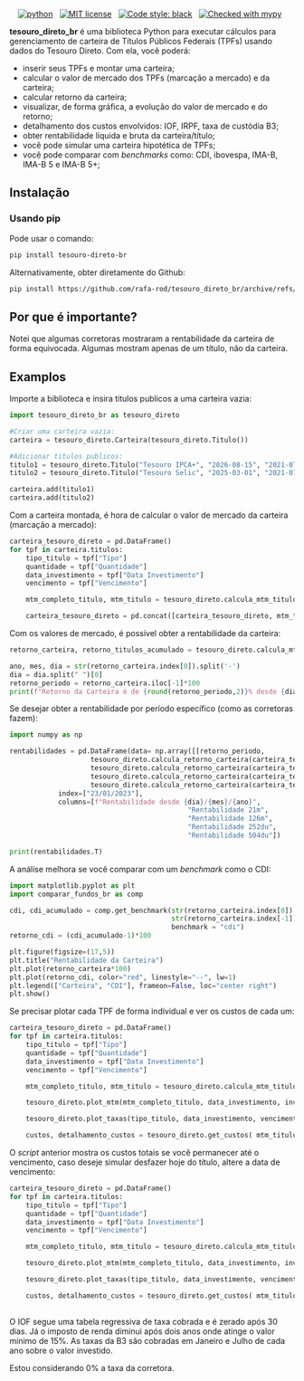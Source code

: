 <!-- buttons -->
<p align="center">
<a href="https://www.python.org/">
<img src="https://img.shields.io/badge/python-v3-brightgreen.svg"
alt="python"></a> &nbsp;
<a href="https://opensource.org/licenses/MIT">
<img src="https://img.shields.io/badge/license-MIT-brightgreen.svg"
alt="MIT license"></a> &nbsp;
<a href="https://github.com/psf/black">
<img src="https://img.shields.io/badge/code%20style-black-000000.svg"
alt="Code style: black"></a> &nbsp;
<a href="http://mypy-lang.org/">
<img src="http://www.mypy-lang.org/static/mypy_badge.svg"
alt="Checked with mypy"></a> &nbsp;
</p>

<!-- content -->

**tesouro_direto_br** é uma biblioteca Python para executar cálculos para gerenciamento de carteira de Títulos Públicos Federais (TPFs) usando dados do Tesouro Direto. Com ela, você poderá:

- inserir seus TPFs e montar uma carteira;
- calcular o valor de mercado dos TPFs (marcação a mercado) e da carteira;
- calcular retorno da carteira;
- visualizar, de forma gráfica, a evolução do valor de mercado e do retorno;
- detalhamento dos custos envolvidos: IOF, IRPF, taxa de custódia B3;
- obter rentabilidade líquida e bruta da carteira/título;
- você pode simular uma carteira hipotética de TPFs;
- você pode comparar com *benchmarks* como: CDI, ibovespa, IMA-B, IMA-B 5 e IMA-B 5+;

## Instalação

### Usando pip

Pode usar o comando:

```sh
pip install tesouro-direto-br
```

Alternativamente, obter diretamente do Github:

```sh
pip install https://github.com/rafa-rod/tesouro_direto_br/archive/refs/heads/main.zip
```

## Por que é importante?

Notei que algumas corretoras mostraram a rentabilidade da carteira de forma equivocada. Algumas mostram apenas de um título, não da carteira.

## Examplos

Importe a biblioteca e insira titulos publicos a uma carteira vazia:

```python
import tesouro_direto_br as tesouro_direto

#Criar uma carteira vazia:
carteira = tesouro_direto.Carteira(tesouro_direto.Titulo())

#Adicionar titulos publicos:
titulo1 = tesouro_direto.Titulo("Tesouro IPCA+", "2026-08-15", "2021-07-08", 33.65)
titulo2 = tesouro_direto.Titulo("Tesouro Selic", "2025-03-01", "2021-07-08", 50)

carteira.add(titulo1)
carteira.add(titulo2)
```

Com a carteira montada, é hora de calcular o valor de mercado da carteira (marcação a mercado):

```python
carteira_tesouro_direto = pd.DataFrame()
for tpf in carteira.titulos:
	tipo_titulo = tpf["Tipo"]
	quantidade = tpf["Quantidade"]
	data_investimento = tpf["Data Investimento"]
	vencimento = tpf["Vencimento"]

	mtm_completo_titulo, mtm_titulo = tesouro_direto.calcula_mtm_titulo(tipo_titulo, quantidade, data_investimento, vencimento)

	carteira_tesouro_direto = pd.concat([carteira_tesouro_direto, mtm_titulo], axis=1)
```

Com os valores de mercado, é possível obter a rentabilidade da carteira:

```python
retorno_carteira, retorno_titulos_acumulado = tesouro_direto.calcula_mtm_carteira(carteira_tesouro_direto)

ano, mes, dia = str(retorno_carteira.index[0]).split('-')
dia = dia.split(" ")[0]
retorno_periodo = retorno_carteira.iloc[-1]*100
print(f"Retorno da Carteira é de {round(retorno_periodo,2)}% desde {dia}/{mes}/{ano}")
```

Se desejar obter a rentabilidade por período específico (como as corretoras fazem):

```python
import numpy as np

rentabilidades = pd.DataFrame(data= np.array([[retorno_periodo,
                    tesouro_direto.calcula_retorno_carteira(carteira_tesouro_direto, periodo=21),
                    tesouro_direto.calcula_retorno_carteira(carteira_tesouro_direto, periodo=126),
                    tesouro_direto.calcula_retorno_carteira(carteira_tesouro_direto, periodo=252),
                    tesouro_direto.calcula_retorno_carteira(carteira_tesouro_direto, periodo=504)]]),
            index=["23/01/2023"], 
            columns=[f"Rentabilidade desde {dia}/{mes}/{ano}",
                                            "Rentabilidade 21m",
                                            "Rentabilidade 126m",
                                            "Rentabilidade 252du",
                                            "Rentabilidade 504du"])

print(rentabilidades.T)
```

A análise melhora se você comparar com um *benchmark* como o CDI:

```python
import matplotlib.pyplot as plt
import comparar_fundos_br as comp

cdi, cdi_acumulado = comp.get_benchmark(str(retorno_carteira.index[0]).split(" ")[0], 
                                        str(retorno_carteira.index[-1]).split(" ")[0], 
                                        benchmark = "cdi")
retorno_cdi = (cdi_acumulado-1)*100

plt.figure(figsize=(17,5))
plt.title("Rentabilidade da Carteira")
plt.plot(retorno_carteira*100)
plt.plot(retorno_cdi, color="red", linestyle="--", lw=1)
plt.legend(["Carteira", "CDI"], frameon=False, loc="center right")
plt.show()
```

Se precisar plotar cada TPF de forma individual e ver os custos de cada um:

```python
carteira_tesouro_direto = pd.DataFrame()
for tpf in carteira.titulos:
    tipo_titulo = tpf["Tipo"]
    quantidade = tpf["Quantidade"]
    data_investimento = tpf["Data Investimento"]
    vencimento = tpf["Vencimento"]

    mtm_completo_titulo, mtm_titulo = tesouro_direto.calcula_mtm_titulo(tipo_titulo, quantidade, data_investimento, vencimento)

    tesouro_direto.plot_mtm(mtm_completo_titulo, data_investimento, investimento)

    tesouro_direto.plot_taxas(tipo_titulo, data_investimento, vencimento)

    custos, detalhamento_custos = tesouro_direto.get_custos( mtm_titulo, investimento, data_investimento, vencimento )
```

O *script* anterior mostra os custos totais se você permanecer até o vencimento, caso deseje simular desfazer hoje do título, altere a data de vencimento:

```python
carteira_tesouro_direto = pd.DataFrame()
for tpf in carteira.titulos:
    tipo_titulo = tpf["Tipo"]
    quantidade = tpf["Quantidade"]
    data_investimento = tpf["Data Investimento"]
    vencimento = tpf["Vencimento"]

    mtm_completo_titulo, mtm_titulo = tesouro_direto.calcula_mtm_titulo(tipo_titulo, quantidade, data_investimento, vencimento)

    tesouro_direto.plot_mtm(mtm_completo_titulo, data_investimento, investimento)

    tesouro_direto.plot_taxas(tipo_titulo, data_investimento, vencimento)

    custos, detalhamento_custos = tesouro_direto.get_custos( mtm_titulo, investimento, data_investimento, "2023-02-08" )
  
```

O IOF segue uma tabela regressiva de taxa cobrada e é zerado após 30 dias. Já o imposto de renda diminui após dois anos onde atinge o valor mínimo de 15%.
As taxas da B3 são cobradas em Janeiro e Julho de cada ano sobre o valor investido.

Estou considerando 0% a taxa da corretora.
